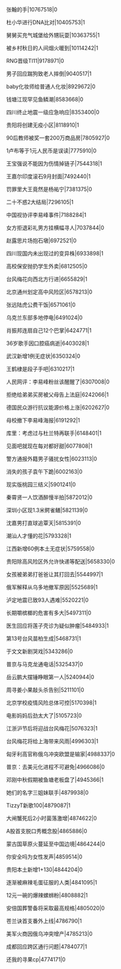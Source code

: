 张翰的手|10767518|0

杜小华进行DNA比对|10405753|1

舅舅买充气城堡给外甥玩耍|10363755|1

被乡村秋日的人间烟火暖到|10114242|1

RNG晋级TI11|9178971|0

男子回应踹狗致老人摔倒|9040517|1

baby化妆师给普通人化妆|8929672|0

钱塘江现罕见鱼鳞潮|8583668|0

四川终止地震一级应急响应|8353400|0

贵阳将创建无疫小区|8118910|1

90后教师被奖一套200万商品房|7805927|0

1卢布等于1元人民币是误读|7775910|0

王宝强说不能因为伤情掉链子|7544318|1

王嘉尔印度滚石9月封面|7492440|1

罚罪里大王竟然是杨祐宁|7381375|0

二十不惑2大结局|7296105|1

中国视协评李易峰事件|7188284|1

女方拒退彩礼男方挂横幅寻人|7037844|0

赵露思片场抱石墩|6972521|0

四川现国内未出现过的变异株|6933898|1

高校保安抛扔学生外卖|6812505|0

台风梅花向西北方行进|6655829|1

北京通州划定高中风险区|6578213|0

张远陆虎公费干饭|6571061|0

乌克兰东部多地停电|6491024|0

肖振邦连扇自己12个巴掌|6424771|1

36岁歌手因口腔癌病逝|6403028|1

武汉新增1例无症状|6350324|0

王鹤棣是段子手吧|6310217|1

人民网评：李易峰粉丝该醒醒了|6307008|0

拒绝给弟弟买房被父母告上法庭|6242066|1

德国民众游行抗议能源价格上涨|6202627|0

母校撤下李易峰海报|6191292|1

库里：考虑过与杜兰特再联手|6148401|1

见面吧就现在每对都好甜|6077808|1

警方通报外籍男子骚扰女性|6023113|0

消失的孩子袁午下跪|6002163|0

现实版桃园三结义|5901241|0

秦霄贤一人饮酒醉慢半拍|5872012|0

深圳小区现1.3米鳄雀鳝|5821139|0

沈嘉男打直球追覃天|5815391|0

潮汕人才懂的花|5793328|1

江西新增60例本土无症状|5759558|0

贵阳除高风险区外允许快递等配送|5658330|0

女孩被弟弟打爸爸让其打回去|5544997|1

俄军解释从乌多地撤军原因|5525689|1

泸定地震已致93人遇难|5520221|0

长期嚼槟榔的危害有多大|5497311|0

医生回应将莲子壳诊为疑似肿瘤|5484933|1

第13号台风苗柏生成|5468731|1

于文文新剧哭戏|5343286|0

普京与马克龙通电话|5325437|0

岳云鹏大摆锤睁眼第一人|5240944|0

周寻姜小果敲头杀告别|5211101|0

北京学校疫情风险总体可控|5170398|1

电影妈妈后劲太大了|5105723|0

江浙沪节后将迎战台风梅花|5076323|1

台风梅花将给上海带来风雨|4996303|1

匈牙利高官称俄乌冲突欧盟是输家|4988337|0

普京：去美元化进程不可避免|4966086|0

邓刚中秋假期被鱼塘老板盘了|4945366|1

她们的名字三姐妹联手|4879938|0

TizzyT新歌100|4879087|1

大闸蟹死后2小时菌落激增|4874622|0

A股首支脱口秀概念股|4865886|0

蒙古国草原火蔓延至中国边境|4864244|0

你安全吗为女性发声|4859514|0

贵阳本土新增1+130|4844204|0

逐渐被麻辣毛蛋征服的人类|4841095|1

12元一碗的爆辣螺蛳粉|4808882|1

安倍国葬警备将采取最高规格|4805020|0

苍兰诀首支番外上线|4786790|1

美军火商因俄乌冲突增产|4785213|0

成都回应跨区通行问题|4784077|1

还我的寻果cp|4774171|0

